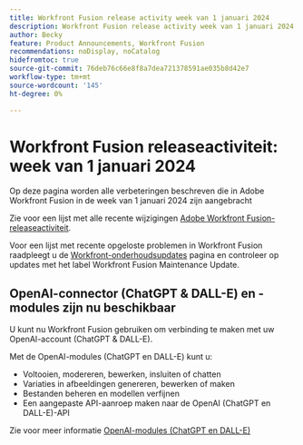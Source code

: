 ```yaml
---
title: Workfront Fusion release activity week van 1 januari 2024
description: Workfront Fusion release activity week van 1 januari 2024
author: Becky
feature: Product Announcements, Workfront Fusion
recommendations: noDisplay, noCatalog
hidefromtoc: true
source-git-commit: 76deb76c66e8f8a7dea721378591ae035b8d42e7
workflow-type: tm+mt
source-wordcount: '145'
ht-degree: 0%

---
```


# Workfront Fusion releaseactiviteit: week van 1 januari 2024

Op deze pagina worden alle verbeteringen beschreven die in Adobe Workfront Fusion in de week van 1 januari 2024 zijn aangebracht

Zie voor een lijst met alle recente wijzigingen [Adobe Workfront Fusion-releaseactiviteit](../../../product-announcements/product-releases/fusion-release-activity/fusion-release-activity.md).

Voor een lijst met recente opgeloste problemen in Workfront Fusion raadpleegt u de [Workfront-onderhoudsupdates](https://experienceleague.adobe.com/docs/workfront-known-issues/releases/current-updates.html) pagina en controleer op updates met het label Workfront Fusion Maintenance Update.

## OpenAI-connector (ChatGPT &amp; DALL-E) en -modules zijn nu beschikbaar

U kunt nu Workfront Fusion gebruiken om verbinding te maken met uw OpenAI-account (ChatGPT &amp; DALL-E).

Met de OpenAI-modules (ChatGPT en DALL-E) kunt u:

* Voltooien, modereren, bewerken, insluiten of chatten
* Variaties in afbeeldingen genereren, bewerken of maken
* Bestanden beheren en modellen verfijnen
* Een aangepaste API-aanroep maken naar de OpenAI (ChatGPT en DALL-E)-API

Zie voor meer informatie [OpenAI-modules (ChatGPT en DALL-E)](/help/quicksilver/workfront-fusion/apps-and-their-modules/openai-chatgpt-modules.md)
